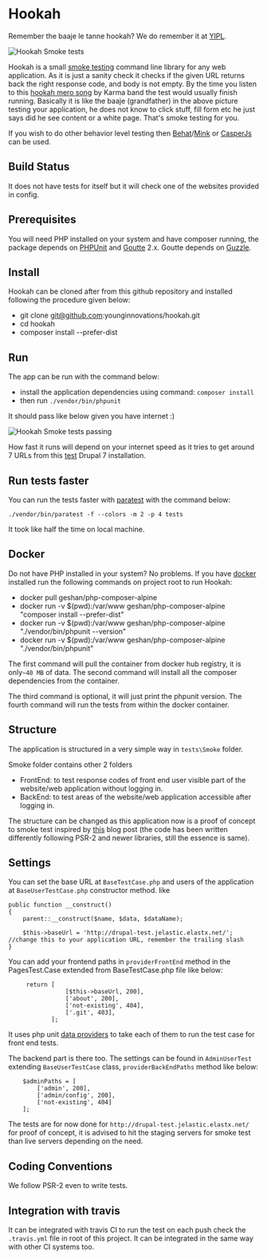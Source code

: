 # Hookah

Remember the baaje le tanne hookah? We do remember it at [YIPL](http://yipl.com.np).

![Hookah Smoke tests](https://s3-ap-southeast-1.amazonaws.com/uploads-ap.hipchat.com/140261/1343070/gFMGGSmSqflGxwI/hookah-nepal.jpg "Hookah Smoke tests")

Hookah is a small [smoke testing](https://en.wikipedia.org/wiki/Smoke_testing_(software)) command line library for any 
web application. As it is just a sanity check it checks if the given URL returns back the right response code, and body is not empty. 
By the time you listen to this [hookah mero song](https://youtu.be/Ch55A5XyzVE) by Karma band the test would usually finish running. 
Basically it is like the baaje (grandfather) in the above picture testing your application, he does not know to click stuff, 
fill form etc he just says did he see content or a white page. That's smoke testing for you.

If you wish to do other behavior level testing then [Behat](http://behat.org)/[Mink](http://mink.behat.org/en/latest/) or 
[CasperJs](http://casperjs.org/) can be used.

## Build Status

It does not have tests for itself but it will check one of the websites provided in config.

## Prerequisites

You will need PHP installed on your system and have composer running, the package depends on [PHPUnit](https://phpunit.de/)
and [Goutte](https://github.com/FriendsOfPHP/Goutte) 2.x. Goutte depends on [Guzzle](http://guzzle.readthedocs.org/en/latest/).

## Install

Hookah can be cloned after from this github repository and installed following the procedure given below:

* git clone git@github.com:younginnovations/hookah.git
* cd hookah
* composer install --prefer-dist

## Run

The app can be run with the command below:

* install the application dependencies using command: ` composer install `
* then run `./vendor/bin/phpunit`
 
It should pass like below given you have internet :)

![Hookah Smoke tests passing](https://s3-ap-southeast-1.amazonaws.com/uploads-ap.hipchat.com/140261/1343070/eWyxoBFBy1QvnK1/hookah-passing01.png "Hookah Smoke tests passing")

How fast it runs will depend on your internet speed as it tries to get around 7 URLs from this [test](http://drupal-test.jelastic.elastx.net/) Drupal 7 installation.

## Run tests faster

You can run the tests faster with [paratest](https://github.com/brianium/paratest) with the command below:

```
./vendor/bin/paratest -f --colors -m 2 -p 4 tests 
```

It took like half the time on local machine.

## Docker

Do not have PHP installed in your system? No problems. If you have [docker](https://www.docker.com/) installed run 
the following commands on project root to run Hookah:

* docker pull geshan/php-composer-alpine
* docker run -v $(pwd):/var/www geshan/php-composer-alpine "composer install --prefer-dist"
* docker run -v $(pwd):/var/www geshan/php-composer-alpine "./vendor/bin/phpunit --version"
* docker run -v $(pwd):/var/www geshan/php-composer-alpine "./vendor/bin/phpunit"

The first command will pull the container from docker hub registry, it is only`~40 MB` of data. 
The second command will install all the composer dependencies from the container.

The third command is optional, it will just print the phpunit version. The fourth command will run the tests from within 
the docker container.

## Structure

The application is structured in a very simple way in `tests\Smoke` folder.

Smoke folder contains other 2 folders
- FrontEnd: to test response codes of front end user visible part of the website/web application without logging in. 
- BackEnd: to test areas of the website/web application accessible after logging in.

The structure can be changed as this application now is a proof of concept to smoke test inspired by 
[this](http://bit.ly/1IUtepX) blog post (the code has been written differently following PSR-2 and newer libraries, 
still the essence is same).

## Settings

You can set the base URL at `BaseTestCase.php` and users of the application at `BaseUserTestCase.php` constructor method. like

```
public function __construct()
{
    parent::__construct($name, $data, $dataName);

    $this->baseUrl = 'http://drupal-test.jelastic.elastx.net/'; //change this to your application URL, remember the trailing slash
}
```

You can add your frontend paths in `providerFrontEnd` method in the PagesTest.Case extended from BaseTestCase.php file like below:

```
     return [
                [$this->baseUrl, 200],
                ['about', 200],
                ['not-existing', 404],
                ['.git', 403],
            ];

```

It uses php unit [data providers](https://phpunit.de/manual/current/en/writing-tests-for-phpunit.html#writing-tests-for-phpunit.data-providers.examples.DataTest.php) 
to take each of them to run the test case for front end tests. 

The backend part is there too. The settings can be found in    `AdminUserTest` extending `BaseUserTestCase` class, `providerBackEndPaths` method like below:

```
    $adminPaths = [
        ['admin', 200],
        ['admin/config', 200],
        ['not-existing', 404]
    ];

```

The tests are for now done for `http://drupal-test.jelastic.elastx.net/` for proof of concept, it is advised to hit the staging servers for 
smoke test than live servers depending on the need.

## Coding Conventions

We follow PSR-2 even to write tests.

## Integration with travis

It can be integrated with travis CI to run the test on each push check the `.travis.yml` file in root of this project. 
It can be integrated in the same way with other CI systems too.